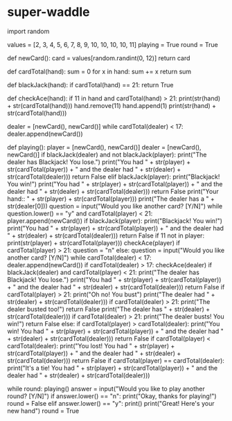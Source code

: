 # super-waddle
import random

values = [2, 3, 4, 5, 6, 7, 8, 9, 10, 10, 10, 10, 11]
playing = True
round = True

def newCard():
    card = values[random.randint(0, 12)]
    return card

def cardTotal(hand):
    sum = 0
    for x in hand:
        sum += x
    return sum

def blackJack(hand):
    if cardTotal(hand) == 21:
        return True

def checkAce(hand):
    if 11 in hand and cardTotal(hand) > 21:
        print(str(hand) + str(cardTotal(hand)))
        hand.remove(11)
        hand.append(1)
        print(str(hand) + str(cardTotal(hand)))


dealer = [newCard(), newCard()]
while cardTotal(dealer) < 17:
    dealer.append(newCard())


def playing():
    player = [newCard(), newCard()]
    dealer = [newCard(), newCard()]
    if blackJack(dealer) and not blackJack(player):
        print("The dealer has Blackjack! You lose.")
        print("You had " + str(player) + str(cardTotal(player)) + " and the dealer had " + str(dealer) +
              str(cardTotal(dealer)))
        return False
    elif blackJack(player):
        print("Blackjack! You win!")
        print("You had " + str(player) + str(cardTotal(player)) + " and the dealer had " + str(dealer) +
                  str(cardTotal(dealer)))
        return False
    print("Your hand:: " + str(player) + str(cardTotal(player)))
    print("The dealer has a " + str(dealer[0]))
    question = input("Would you like another card? [Y/N]")
    while question.lower() == "y" and cardTotal(player) < 21:
        player.append(newCard())
        if blackJack(player):
            print("Blackjack! You win!")
            print("You had " + str(player) + str(cardTotal(player)) + " and the dealer had " + str(dealer) +
                  str(cardTotal(dealer)))
            return False
        if 11 not in player:
            print(str(player) + str(cardTotal(player)))
        checkAce(player)
        if cardTotal(player) > 21:
            question = "n"
        else:
            question = input("Would you like another card? [Y/N]")
    while cardTotal(dealer) < 17:
        dealer.append(newCard())
        if cardTotal(dealer) > 17:
            checkAce(dealer)
        if blackJack(dealer) and cardTotal(player) < 21:
            print("The dealer has Blackjack! You lose.")
            print("You had " + str(player) + str(cardTotal(player)) + " and the dealer had " + str(dealer) +
                  str(cardTotal(dealer)))
            return False
    if cardTotal(player) > 21:
        print("Oh no! You bust")
        print("The dealer had " + str(dealer) + str(cardTotal(dealer)))
        if cardTotal(dealer) > 21:
            print("The dealer busted too!")
        return False
    print("The dealer has " + str(dealer) + str(cardTotal(dealer)))
    if cardTotal(dealer) > 21:
        print("The dealer busts! You win!")
        return False
    else:
        if cardTotal(player) > cardTotal(dealer):
            print("You win! You had " + str(player) + str(cardTotal(player)) + " and the dealer had " + str(dealer) +
                  str(cardTotal(dealer)))
            return False
        if cardTotal(player) < cardTotal(dealer):
            print("You lost! You had " + str(player) + str(cardTotal(player)) + " and the dealer had " + str(dealer) +
                  str(cardTotal(dealer)))
            return False
        if cardTotal(player) == cardTotal(dealer):
            print("It's a tie! You had " + str(player) + str(cardTotal(player)) + " and the dealer had " + str(dealer)
                  + str(cardTotal(dealer)))


while round:
    playing()
    answer = input("Would you like to play another round? [Y/N]")
    if answer.lower() == "n":
        print("Okay, thanks for playing!")
        round = False
    elif answer.lower() == "y":
        print()
        print("Great! Here's your new hand")
        round = True
